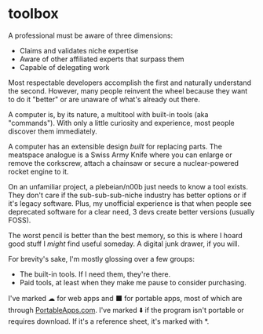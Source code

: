 # toolbox

A professional must be aware of three dimensions:
* Claims and validates niche expertise
* Aware of other affiliated experts that surpass them
* Capable of delegating work

Most respectable developers accomplish the first and naturally understand the second. However, many people reinvent the wheel because they want to do it "better" or are unaware of what's already out there.

A computer is, by its nature, a multitool with built-in tools (aka "commands"). With only a little curiosity and experience, most people discover them immediately.

A computer has an extensible design _built_ for replacing parts. The meatspace analogue is a Swiss Army Knife where you can enlarge or remove the corkscrew, attach a chainsaw or secure a nuclear-powered rocket engine to it.

On an unfamiliar project, a plebeian/n00b just needs to know a tool exists. They don't care if the sub-sub-sub-niche industry has better options or if it's legacy software. Plus, my unofficial experience is that when people see deprecated software for a clear need, 3 devs create better versions (usually FOSS).

The worst pencil is better than the best memory, so this is where I hoard good stuff I _might_ find useful someday. A digital junk drawer, if you will.

For brevity's sake, I'm mostly glossing over a few groups:
* The built-in tools. If I need them, they're there.
* Paid tools, at least when they make me pause to consider purchasing.

I've marked ☁ for web apps and ⬛ for portable apps, most of which are through [PortableApps.com](https://portableapps.com/). I've marked ⬇️ if the program isn't portable or requires download. If it's a reference sheet, it's marked with *.
